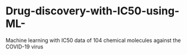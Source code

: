 # Drug-discovery-with-IC50-using-ML-
Machine learning with IC50 data of 104 chemical molecules against the COVID-19 virus
